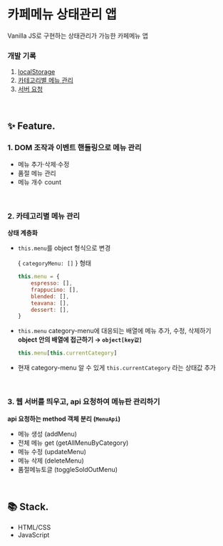 # 카페메뉴 상태관리 앱

Vanilla JS로 구현하는 상태관리가 가능한 카페메뉴 앱


### 개발 기록
1. [localStorage](https://danheon.notion.site/localStorage-0f6811ff77484291ae8c937baef8e938)
2. [카테고리별 메뉴 관리](https://danheon.notion.site/bd2132a8e6144f8289a0a8d6b47d0fc7)
3. [서버 요청](https://danheon.notion.site/7ada83863e124bbf8e2ab7817bbba162)

<br>

## ✨ Feature.
### 1. DOM 조작과 이벤트 핸들링으로 메뉴 관리
 * 메뉴 추가·삭제·수정
 * 품절 메뉴 관리
 * 메뉴 개수 count
 
<br>

### 2. 카테고리별 메뉴 관리
**상태 계층화**

- `this.menu`를 object 형식으로 변경
    
    { `categoryMenu: []` } 형태
    
    ```jsx
    this.menu = {
    	espresso: [],
    	frappucino: [],
    	blended: [],
    	teavana: [],
    	dessert: [],
    }
    ```
    
- `this.menu` category-menu에 대응되는 배열에 메뉴 추가, 수정, 삭제하기
    **object 안의 배열에 접근하기 → `object[key값]`**
        
     ```jsx
     this.menu[this.currentCategory]
     ```
        
- 현재 category-menu 알 수 있게 `this.currentCategory` 라는 상태값 추가

<br>

### 3. 웹 서버를 띄우고, api 요청하여 메뉴판 관리하기
**api 요청하는 method 객체 분리 (`MenuApi`)**
   - 메뉴 생성 (addMenu)
   - 전체 메뉴 get (getAllMenuByCategory)
   - 메뉴 수정 (updateMenu)
   - 메뉴 삭제 (deleteMenu)
   - 품절메뉴토글 (toggleSoldOutMenu)


<br>

## 📚 Stack.
- HTML/CSS
- JavaScript
